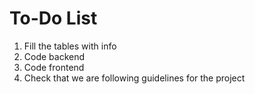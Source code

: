 # To-Do List

1. Fill the tables with info
2. Code backend
3. Code frontend 
4. Check that we are following guidelines for the project
